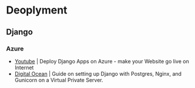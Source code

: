 # Deoplyment

## Django
### Azure
 - [Youtube](https://youtu.be/66IeCXomWqk) | Deploy Django Apps on Azure - make your Website go live on Internet  
 - [Digital Ocean](https://www.digitalocean.com/community/tutorials/how-to-set-up-django-with-postgres-nginx-and-gunicorn-on-ubuntu-18-04#configure-nginx-to-proxy-pass-to-gunicorn)  | Guide on setting up Django with Postgres, Nginx, and Gunicorn on a Virtual Private Server.
